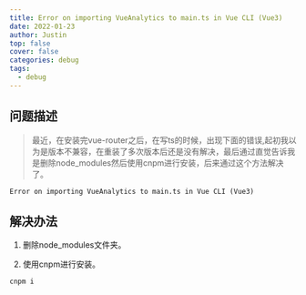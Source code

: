 ```yaml
---
title: Error on importing VueAnalytics to main.ts in Vue CLI (Vue3)
date: 2022-01-23
author: Justin
top: false
cover: false
categories: debug
tags:
  - debug
---
```


## 问题描述
> 最近，在安装完vue-router之后，在写ts的时候，出现下面的错误,起初我以为是版本不兼容，在重装了多次版本后还是没有解决，最后通过直觉告诉我是删除node_modules然后使用cnpm进行安装，后来通过这个方法解决了。

```
Error on importing VueAnalytics to main.ts in Vue CLI (Vue3)
```

## 解决办法

1. 删除node_modules文件夹。

2. 使用cnpm进行安装。

```shell
cnpm i
```
